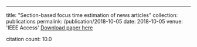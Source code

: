 ---
title: "Section-based focus time estimation of news articles"
collection: publications
permalink: /publication/2018-10-05
date: 2018-10-05
venue: 'IEEE Access'
[Download paper here](https://scholar.google.com/citations?view_op=view_citation&hl=en&user=CCckbEUAAAAJ&cstart=20&pagesize=80&citation_for_view=CCckbEUAAAAJ:_xSYboBqXhAC)

citation count: 10.0